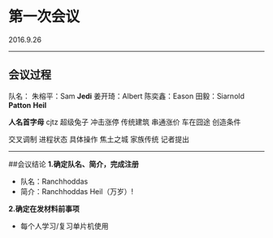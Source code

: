 # 第一次会议
2016.9.26

------

## 会议过程
队名：
朱榕平：Sam
**Jedi**
姜开琦：Albert
陈奕鑫：Eason
田毅：Siarnold
**Patton**
**Heil**

**人名首字母**
cjtz
超级兔子
冲击涨停
传统建筑
串通涨价
车在囧途
创造条件

交叉调制
进程状态
具体操作
焦土之城
家族传统
记者提出

------
 
##会议结论
**1.确定队名、简介，完成注册**
* 队名：Ranchhoddas
* 简介：Ranchhoddas Heil（万岁）!

**2.确定在发材料前事项**
* 每个人学习/复习单片机使用